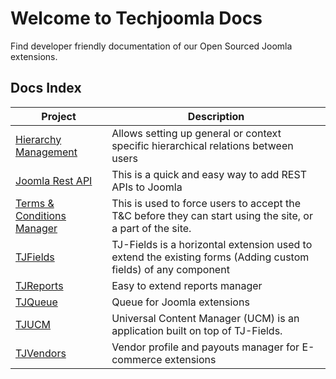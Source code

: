 # Welcome to Techjoomla Docs

Find developer friendly documentation of our Open Sourced Joomla extensions.

## Docs Index

| Project                                                                      | Description |
| -                                                                            |-|
| [Hierarchy Management](hierarchy-management/hierarchy-manager-introduction) | Allows setting up general or context specific hierarchical relations between users|
| [Joomla Rest API](joomla-rest-api/com-api-introduction.md)                  | This is a quick and easy way to add REST APIs to Joomla|
| [Terms & Conditions Manager](tnc-manager/tncmanager-introduction)           | This is used to force users to accept the T&C before they can start using the site, or a part of the site. |
| [TJFields](tj-fields/tjfields-introduction)	                                | TJ-Fields is a horizontal extension used to extend the existing forms (Adding custom fields) of any component|
| [TJReports](tj-reports/tjreports-introduction)                              | Easy to extend reports manager|
| [TJQueue](tj-queue/tjqueue-introduction)                                    | Queue for Joomla extensions |
| [TJUCM](tj-ucm/tjucm-introduction)                                          | Universal Content Manager (UCM) is an application built on top of TJ-Fields.|
| [TJVendors](tj-vendors/tjvendors-introduction)                              | Vendor profile and payouts manager for E-commerce extensions |
